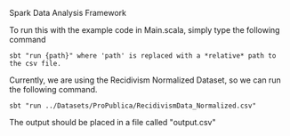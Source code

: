 Spark Data Analysis Framework

To run this with the example code in Main.scala, simply type the following command
	
	sbt "run {path}" where 'path' is replaced with a *relative* path to the csv file.

Currently, we are using the Recidivism Normalized Dataset, so we can run the following command.

	sbt "run ../Datasets/ProPublica/RecidivismData_Normalized.csv"

The output should be placed in a file called  "output.csv"
